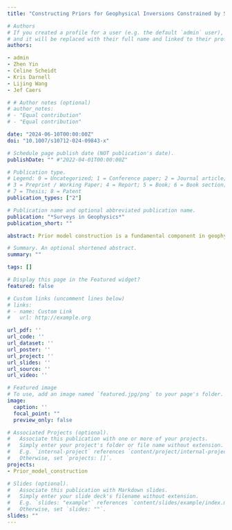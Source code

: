 ```yaml
---
title: "Constructing Priors for Geophysical Inversions Constrained by Surface and Borehole Geochemistry"

# Authors
# If you created a profile for a user (e.g. the default `admin` user), write the username (folder name) here
# and it will be replaced with their full name and linked to their profile.
authors:

- admin
- Zhen Yin
- Celine Scheidt
- Kris Darnell
- Lijing Wang
- Jef Caers

# # Author notes (optional)
# author_notes:
# - "Equal contribution"
# - "Equal contribution"

date: "2024-06-10T00:00:00Z"
doi: "10.1007/s10712-024-09843-x"

# Schedule page publish date (NOT publication's date).
publishDate: "" #"2022-04-01T00:00:00Z"

# Publication type.
# Legend: 0 = Uncategorized; 1 = Conference paper; 2 = Journal article;
# 3 = Preprint / Working Paper; 4 = Report; 5 = Book; 6 = Book section;
# 7 = Thesis; 8 = Patent
publication_types: ["2"]

# Publication name and optional abbreviated publication name.
publication: "*Surveys in Geophysics*"
publication_short: ""

abstract: Prior model construction is a fundamental component in geophysical inversion, especially Bayesian inversion. The prior model, usually derived from available geological information, can reduce the uncertainty of model characteristics during the inversion. However, the prior geological data for inferring a prior distribution model are often limited in real cases. Our work presents a novel framework to create 3D geophysical prior models using soil geochemistry and borehole rock sample measurements. We focus on the Bayesian inversion, which enables encoding of knowledge and multiple non-geophysical data into the prior. The new framework developed in our research comprises three main parts, namely correlation analysis, prior model reconstruction, and Bayesian inversion. We investigate the correlations between surface and subsurface geochemical features, as well as the correlation between geochemistry and geophysics, using canonical correlation analysis for the surface and borehole geochemistry. Based on the resulting correlations, we construct the prior susceptibility model. The informed prior model is then tested using geophysical forward modeling and outlier detection methods. In this test, we aim to falsify the prior model, which happens when the model cannot predict the field geophysical observation. To obtain the posterior models, the reliable prior models are incorporated into a Bayesian inversion framework. Using a real case of exploration in the Central African Copperbelt, we illustrate the workflow of constructing the high-resolution 3D stratigraphic model conditioned on soil geochemistry, borehole data, and airborne geophysics.

# Summary. An optional shortened abstract.
summary: ""

tags: []

# Display this page in the Featured widget?
featured: false

# Custom links (uncomment lines below)
# links:
# - name: Custom Link
#   url: http://example.org

url_pdf: ''
url_code: ''
url_dataset: ''
url_poster: ''
url_project: ''
url_slides: ''
url_source: ''
url_video: ''

# Featured image
# To use, add an image named `featured.jpg/png` to your page's folder.
image:
  caption: ''
  focal_point: ""
  preview_only: false

# Associated Projects (optional).
#   Associate this publication with one or more of your projects.
#   Simply enter your project's folder or file name without extension.
#   E.g. `internal-project` references `content/project/internal-project/index.md`.
#   Otherwise, set `projects: []`.
projects:
- Prior_model_construction

# Slides (optional).
#   Associate this publication with Markdown slides.
#   Simply enter your slide deck's filename without extension.
#   E.g. `slides: "example"` references `content/slides/example/index.md`.
#   Otherwise, set `slides: ""`.
slides: ""
---
```

